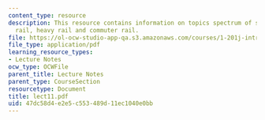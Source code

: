 ```yaml
---
content_type: resource
description: This resource contains information on topics spectrum of services, light
  rail, heavy rail and commuter rail.
file: https://ol-ocw-studio-app-qa.s3.amazonaws.com/courses/1-201j-introduction-to-transportation-systems-fall-2006/47dc58d4e2e5c553489d11ec1040e0bb_lect11.pdf
file_type: application/pdf
learning_resource_types:
- Lecture Notes
ocw_type: OCWFile
parent_title: Lecture Notes
parent_type: CourseSection
resourcetype: Document
title: lect11.pdf
uid: 47dc58d4-e2e5-c553-489d-11ec1040e0bb
---
```

